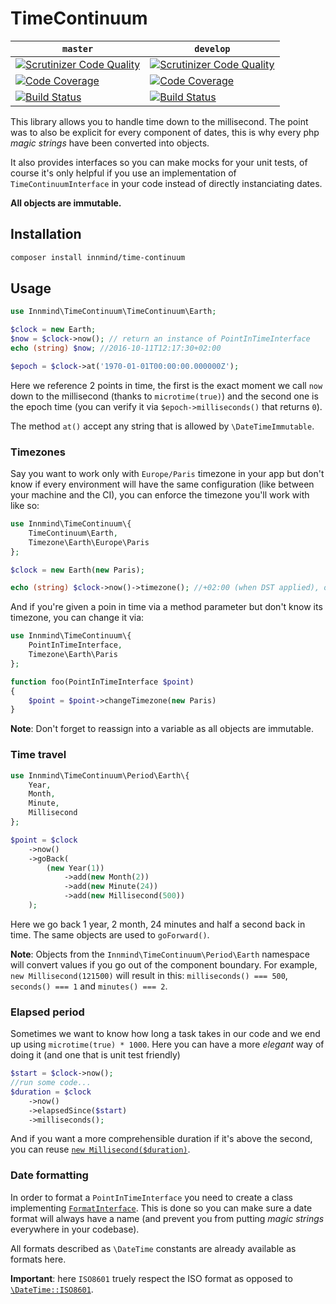 # TimeContinuum

| `master` | `develop` |
|----------|-----------|
| [![Scrutinizer Code Quality](https://scrutinizer-ci.com/g/Innmind/TimeContinuum/badges/quality-score.png?b=master)](https://scrutinizer-ci.com/g/Innmind/TimeContinuum/?branch=master) | [![Scrutinizer Code Quality](https://scrutinizer-ci.com/g/Innmind/TimeContinuum/badges/quality-score.png?b=develop)](https://scrutinizer-ci.com/g/Innmind/TimeContinuum/?branch=develop) |
| [![Code Coverage](https://scrutinizer-ci.com/g/Innmind/TimeContinuum/badges/coverage.png?b=master)](https://scrutinizer-ci.com/g/Innmind/TimeContinuum/?branch=master) | [![Code Coverage](https://scrutinizer-ci.com/g/Innmind/TimeContinuum/badges/coverage.png?b=develop)](https://scrutinizer-ci.com/g/Innmind/TimeContinuum/?branch=develop) |
| [![Build Status](https://scrutinizer-ci.com/g/Innmind/TimeContinuum/badges/build.png?b=master)](https://scrutinizer-ci.com/g/Innmind/TimeContinuum/build-status/master) | [![Build Status](https://scrutinizer-ci.com/g/Innmind/TimeContinuum/badges/build.png?b=develop)](https://scrutinizer-ci.com/g/Innmind/TimeContinuum/build-status/develop) |

This library allows you to handle time down to the millisecond. The point was to also be explicit for every component of dates, this is why every php _magic strings_ have been converted into objects.

It also provides interfaces so you can make mocks for your unit tests, of course it's only helpful if you use an implementation of `TimeContinuumInterface` in your code instead of directly instanciating dates.

**All objects are immutable.**

## Installation

```sh
composer install innmind/time-continuum
```

## Usage

```php
use Innmind\TimeContinuum\TimeContinuum\Earth;

$clock = new Earth;
$now = $clock->now(); // return an instance of PointInTimeInterface
echo (string) $now; //2016-10-11T12:17:30+02:00

$epoch = $clock->at('1970-01-01T00:00:00.000000Z');
```

Here we reference 2 points in time, the first is the exact moment we call `now` down to the millisecond (thanks to `microtime(true)`) and the second one is the epoch time (you can verify it via `$epoch->milliseconds()` that returns `0`).

The method `at()` accept any string that is allowed by `\DateTimeImmutable`.

### Timezones

Say you want to work only with `Europe/Paris` timezone in your app but don't know if every environment will have the same configuration (like between your machine and the CI), you can enforce the timezone you'll work with like so:

```php
use Innmind\TimeContinuum\{
    TimeContinuum\Earth,
    Timezone\Earth\Europe\Paris
};

$clock = new Earth(new Paris);

echo (string) $clock->now()->timezone(); //+02:00 (when DST applied), otherwose +01:00
```

And if you're given a poin in time via a method parameter but don't know its timezone, you can change it via:

```php
use Innmind\TimeContinuum\{
    PointInTimeInterface,
    Timezone\Earth\Paris
};

function foo(PointInTimeInterface $point)
{
    $point = $point->changeTimezone(new Paris)
}
```

**Note**: Don't forget to reassign into a variable as all objects are immutable.

### Time travel

```php
use Innmind\TimeContinuum\Period\Earth\{
    Year,
    Month,
    Minute,
    Millisecond
};

$point = $clock
    ->now()
    ->goBack(
        (new Year(1))
            ->add(new Month(2))
            ->add(new Minute(24))
            ->add(new Millisecond(500))
    );
```

Here we go back 1 year, 2 month, 24 minutes and half a second back in time. The same objects are used to `goForward()`.

**Note**: Objects from the `Innmind\TimeContinuum\Period\Earth` namespace will convert values if you go out of the component boundary. For example, `new Millisecond(121500)` will result in this: `milliseconds() === 500`, `seconds() === 1` and `minutes() === 2`.

### Elapsed period

Sometimes we want to know how long a task takes in our code and we end up using `microtime(true) * 1000`. Here you can have a more _elegant_ way of doing it (and one that is unit test friendly)

```php
$start = $clock->now();
//run some code...
$duration = $clock
    ->now()
    ->elapsedSince($start)
    ->milliseconds();
```

And if you want a more comprehensible duration if it's above the second, you can reuse [`new Millisecond($duration)`](src/Period/Earth/Millisecond.php).

### Date formatting

In order to format a `PointInTimeInterface` you need to create a class implementing [`FormatInterface`](src/FormatInterface.php). This is done so you can make sure a date format will always have a name (and prevent you from putting _magic strings_ everywhere in your codebase).

All formats described as `\DateTime` constants are already available as formats here.

**Important**: here `ISO8601` truely respect the ISO format as opposed to [`\DateTime::ISO8601`](http://us1.php.net/manual/en/class.datetime.php#datetime.constants.iso8601).
